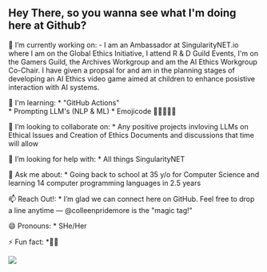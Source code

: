 ## Hey There, so you wanna see what I'm doing here at Github? 

<!--
**colleenpridemore/colleenpridemore** is a ✨ _special_ ✨ repository because its `README.md` (this file) appears on your GitHub profile.

 Insert image tag here -->

🔭 I’m currently working on:
            - I am an Ambassador at SingularityNET.io where I am on the Global Ethics Initiative, I attend R & D Guild Events, I'm on the Gamers Guild, the Archives Workgroup and am the AI Ethics Workgroup Co-Chair.   I  have given a propsal for and am in the planning stages of developing an AI Ethics video game aimed at children to enhance posistive interaction with AI systems. 
          
🌱 I'm learning:
            * "GitHub Actions"   
            *  Prompting LLM's (NLP & ML)
            *  Emojicode 🤴👩🏻‍✈️♊
            
👯 I’m looking to collaborate on:
          * Any positive projects invloving LLMs on Ethical Issues and Creation of Ethics Documents and discussions that time will allow
            
🤔 I’m looking for help with:
          * All things SingularityNET
            
💬 Ask me about:
           * Going back to school at 35 y/o for Computer Science and learning 14 computer programming languages in 2.5 years
            
📫 Reach Out!: 
           * I’m glad we can connect here on GitHub. Feel free to drop a line anytime — @colleenpridemore is the "magic                tag!"
            
😄 Pronouns:
           * SHe/Her
            
⚡ Fun fact: 
           *:woman_facepalming:

![](https://komarev.com/ghpvc/?username=your-colleenpridemore&color=blueviolet)

           

